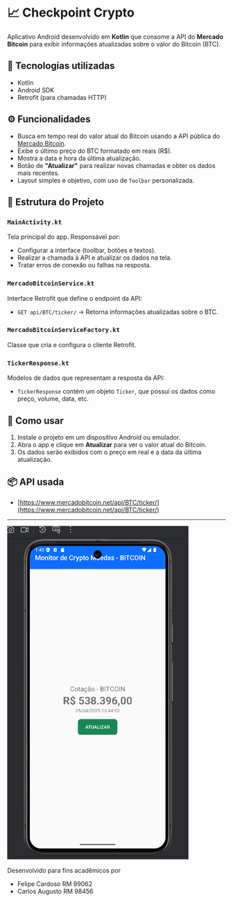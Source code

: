 # 📈 Checkpoint Crypto

Aplicativo Android desenvolvido em **Kotlin** que consome a API do **Mercado Bitcoin** para exibir informações atualizadas sobre o valor do Bitcoin (BTC).

## 🔧 Tecnologias utilizadas

- Kotlin
- Android SDK
- Retrofit (para chamadas HTTP)


## ⚙️ Funcionalidades

- Busca em tempo real do valor atual do Bitcoin usando a API pública do [Mercado Bitcoin](https://www.mercadobitcoin.net/).
- Exibe o último preço do BTC formatado em reais (R$).
- Mostra a data e hora da última atualização.
- Botão de **"Atualizar"** para realizar novas chamadas e obter os dados mais recentes.
- Layout simples e objetivo, com uso de `Toolbar` personalizada.

## 🧠 Estrutura do Projeto

### `MainActivity.kt`
Tela principal do app. Responsável por:
- Configurar a interface (toolbar, botões e textos).
- Realizar a chamada à API e atualizar os dados na tela.
- Tratar erros de conexão ou falhas na resposta.

### `MercadoBitcoinService.kt`
Interface Retrofit que define o endpoint da API:
- `GET api/BTC/ticker/` → Retorna informações atualizadas sobre o BTC.

### `MercadoBitcoinServiceFactory.kt`
Classe que cria e configura o cliente Retrofit.

### `TickerResponse.kt`
Modelos de dados que representam a resposta da API:
- `TickerResponse` contém um objeto `Ticker`, que possui os dados como preço, volume, data, etc.

## 📲 Como usar

1. Instale o projeto em um dispositivo Android ou emulador.
2. Abra o app e clique em **Atualizar** para ver o valor atual do Bitcoin.
3. Os dados serão exibidos com o preço em real e a data da última atualização.

## 📦 API usada

- [https://www.mercadobitcoin.net/api/BTC/ticker/](https://www.mercadobitcoin.net/api/BTC/ticker/)

---


![Imagem do teste de APP](TesteAPP.png)

Desenvolvido para fins acadêmicos por 
- Felipe Cardoso RM 99062
- Carlos Augusto RM 98456

